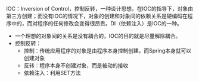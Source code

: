 IOC：Inversion of Control，控制反转，一种设计思想。在IOC的指导下，对象由第三方创建；而没有IOC的情况下，对象的创建和对象间的依赖关系是硬编码在程序中的，而对程序的任何修改会变得很昂贵。DI（依赖注入）是IOC的一种。

* 一个理想的对象间的关系是没有耦合的，IOC的目的就是尽量解除耦合。
* 控制反转：
  * 控制：传统应用程序的对象是由程序本身控制创建，而Spring本身就可以创建对象
  * 反转：程序本身不创建对象，而是被动的接收
  * 依赖注入：利用SET方法